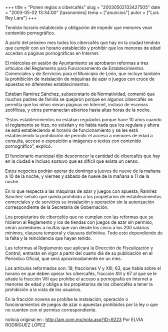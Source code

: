 +++
title = "Ponen reglas a cibercafés"
slug = "20030502133427505"
date = "2003-05-02 13:34:00"
[taxonomies]
tema = ["anuncios"]
autor = ["Luis Rey Lara"]
+++

Tendrán horario establecido y obligación de impedir que menores vean
contenido pornográfico.

A partir del próximo mes todos los cibercafés que hay en la ciudad
tendrán que cumplir con un horario establecido y prohibir que los
menores de edad accedan a páginas pornográficas en Internet.

<!-- more -->
El miércoles en sesión de Ayuntamiento se aprobaron reformas a tres
artículos del Reglamento para Funcionamiento de Establecimientos
Comerciales y de Servicios para el Municipio de León, que incluye
también la prohibición de instalación de máquinas de azar o juegos con
cruce de apuestas en diferentes establecimientos.

Esteban Ramírez Sánchez, subsecretario de Normatividad, comentó que
muchos padres de familia se quejaron porque en algunos cibercafés se
permitía que los niños vieran páginas en Internet, incluso de escenas
zoofílicas, y otros permanecían abiertos hasta altas horas de la noche.

“Estos establecimientos no estaban regulados porque hace 10 años cuando
el reglamento se hizo, no existían y no había nada que los regulara y
ahora se está estableciendo el horario de funcionamiento y se les está
estableciendo la prohibición de permitir el acceso a menores de edad a
consulta, acceso o exposición a imágenes o textos con contenido
pornográfico”, explicó.

El funcionario municipal dijo desconocer la cantidad de cibercafés que
hay en la ciudad e incluso sostuvo que es difícil que exista un censo.

Estos negocios podrán operar de domingo a jueves de nueve de la mañana a
10 de la noche, y viernes y sábado de nueve de la mañana a 11 de la
noche.

En lo que respecta a las máquinas de azar y juegos con apuesta, Ramírez
Sánchez señaló que queda prohibido a los propietarios de
establecimientos comerciales y de servicios su instalación y operación
sin la autorización correspondiente de la Secretaría de Gobernación.

Los propietarios de cibercafés que no cumplan con las reformas que se
hicieron al Reglamento y los de tiendas con juegos de azar sin permiso,
serán acreedores a multas que van desde los cinco a los 200 salarios
mínimos, clausura temporal y clausura definitiva. Todo esto dependiendo
de la falta y la reincidencia que hayan tenido.

Las reformas al Reglamento que aplicará la Dirección de Fiscalización y
Control, entrarán en vigor a partir del cuarto día de su publicación en
el Periódico Oficial, que será aproximadamente en un mes.

Los artículos reformados son: 19, fracciones V y XIII; 63, que habla
sobre el horario en que deben operar los cibercafés, fracción XIII y 67
al que se le añade la fracción VIII que prohíbe el acceso a pornografía
en Internet a menores de edad y obliga a los propietarios de los
cibercafés a tener la prohibición a la vista de los usuarios.

En la fracción novena se prohíbe la instalación, operación o
funcionamientos de juegos de azar o apuestas prohibidos por la ley o que
no cuenten con el permiso correspondiente.

noticia original en : http://am.com.mx/nota.asp?ID=9223 Por ELVIA
RODRÍGUEZ LÓPEZ

